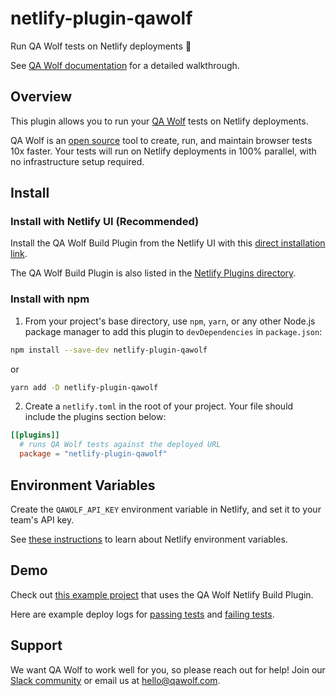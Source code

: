 # netlify-plugin-qawolf

Run QA Wolf tests on Netlify deployments 🐺

See
[QA Wolf documentation](https://www.qawolf.com/docs/run-tests-on-netlify-deployment)
for a detailed walkthrough.

## Overview

This plugin allows you to run your [QA Wolf](https://www.qawolf.com/) tests on
Netlify deployments.

QA Wolf is an [open source](https://github.com/qawolf/qawolf) tool to create,
run, and maintain browser tests 10x faster. Your tests will run on Netlify
deployments in 100% parallel, with no infrastructure setup required.

## Install

### Install with Netlify UI (Recommended)

Install the QA Wolf Build Plugin from the Netlify UI with this
[direct installation link](https://app.netlify.com/plugins/netlify-plugin-qawolf/install).

The QA Wolf Build Plugin is also listed in the
[Netlify Plugins directory](https://app.netlify.com/plugins).

### Install with npm

1. From your project's base directory, use `npm`, `yarn`, or any other Node.js
   package manager to add this plugin to `devDependencies` in `package.json`:

```bash
npm install --save-dev netlify-plugin-qawolf
```

or

```bash
yarn add -D netlify-plugin-qawolf
```

2. Create a `netlify.toml` in the root of your project. Your file should include
   the plugins section below:

```toml
[[plugins]]
  # runs QA Wolf tests against the deployed URL
  package = "netlify-plugin-qawolf"
```

## Environment Variables

Create the `QAWOLF_API_KEY` environment variable in Netlify, and set it to your
team's API key.

See
[these instructions](https://docs.netlify.com/configure-builds/environment-variables/#declare-variables)
to learn about Netlify environment variables.

## Demo

Check out
[this example project](https://github.com/qawolf/netlify-plugin-example) that
uses the QA Wolf Netlify Build Plugin.

Here are example deploy logs for
[passing tests](https://app.netlify.com/sites/netlify-plugin-qawolf-example/deploys/6064aefcb533c70007dfcc12)
and
[failing tests](https://app.netlify.com/sites/netlify-plugin-qawolf-example/deploys/6064b01d397472000743df87).

## Support

We want QA Wolf to work well for you, so please reach out for help! Join our
[Slack community](https://slack.qawolf.com) or email us at hello@qawolf.com.
